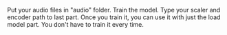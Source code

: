 Put your audio files in "audio" folder. Train the model. 
Type your scaler and encoder path to last part. 
Once you train it, you can use it with just the load model part. You don't have to train it every time.
